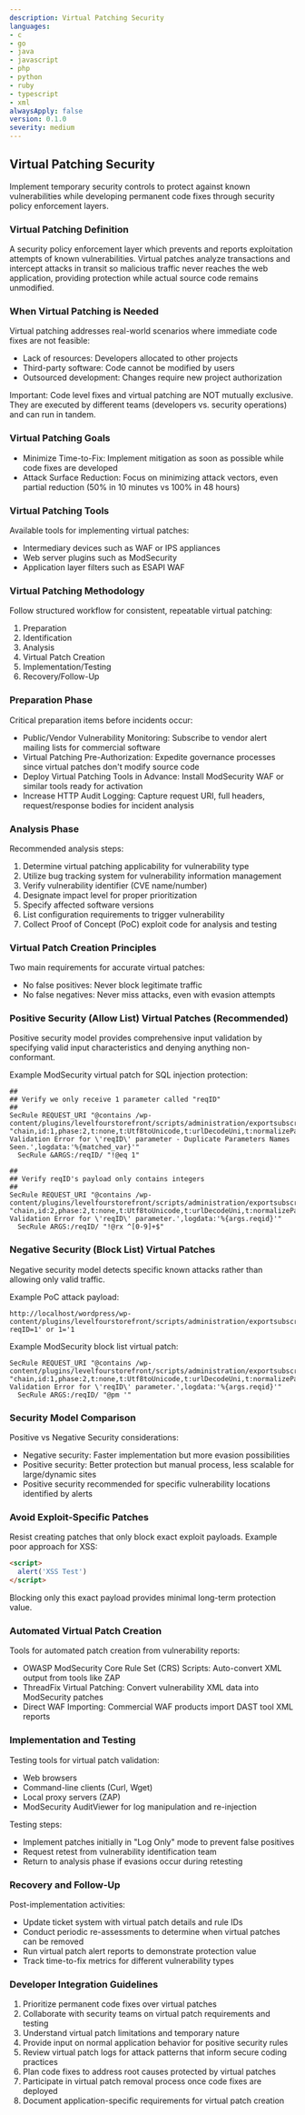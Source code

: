 ```yaml
---
description: Virtual Patching Security
languages:
- c
- go
- java
- javascript
- php
- python
- ruby
- typescript
- xml
alwaysApply: false
version: 0.1.0
severity: medium
---
```


## Virtual Patching Security

Implement temporary security controls to protect against known vulnerabilities while developing permanent code fixes through security policy enforcement layers.

### Virtual Patching Definition

A security policy enforcement layer which prevents and reports exploitation attempts of known vulnerabilities. Virtual patches analyze transactions and intercept attacks in transit so malicious traffic never reaches the web application, providing protection while actual source code remains unmodified.

### When Virtual Patching is Needed

Virtual patching addresses real-world scenarios where immediate code fixes are not feasible:

- Lack of resources: Developers allocated to other projects
- Third-party software: Code cannot be modified by users
- Outsourced development: Changes require new project authorization

Important: Code level fixes and virtual patching are NOT mutually exclusive. They are executed by different teams (developers vs. security operations) and can run in tandem.

### Virtual Patching Goals

- Minimize Time-to-Fix: Implement mitigation as soon as possible while code fixes are developed
- Attack Surface Reduction: Focus on minimizing attack vectors, even partial reduction (50% in 10 minutes vs 100% in 48 hours)

### Virtual Patching Tools

Available tools for implementing virtual patches:
- Intermediary devices such as WAF or IPS appliances
- Web server plugins such as ModSecurity
- Application layer filters such as ESAPI WAF

### Virtual Patching Methodology

Follow structured workflow for consistent, repeatable virtual patching:

1. Preparation
2. Identification  
3. Analysis
4. Virtual Patch Creation
5. Implementation/Testing
6. Recovery/Follow-Up

### Preparation Phase

Critical preparation items before incidents occur:

- Public/Vendor Vulnerability Monitoring: Subscribe to vendor alert mailing lists for commercial software
- Virtual Patching Pre-Authorization: Expedite governance processes since virtual patches don't modify source code
- Deploy Virtual Patching Tools in Advance: Install ModSecurity WAF or similar tools ready for activation
- Increase HTTP Audit Logging: Capture request URI, full headers, request/response bodies for incident analysis

### Analysis Phase

Recommended analysis steps:

1. Determine virtual patching applicability for vulnerability type
2. Utilize bug tracking system for vulnerability information management
3. Verify vulnerability identifier (CVE name/number)
4. Designate impact level for proper prioritization
5. Specify affected software versions
6. List configuration requirements to trigger vulnerability
7. Collect Proof of Concept (PoC) exploit code for analysis and testing

### Virtual Patch Creation Principles

Two main requirements for accurate virtual patches:
- No false positives: Never block legitimate traffic
- No false negatives: Never miss attacks, even with evasion attempts

### Positive Security (Allow List) Virtual Patches (Recommended)

Positive security model provides comprehensive input validation by specifying valid input characteristics and denying anything non-conformant.

Example ModSecurity virtual patch for SQL injection protection:

```text
##
## Verify we only receive 1 parameter called "reqID"
##
SecRule REQUEST_URI "@contains /wp-content/plugins/levelfourstorefront/scripts/administration/exportsubscribers.php" "chain,id:1,phase:2,t:none,t:Utf8toUnicode,t:urlDecodeUni,t:normalizePathWin,t:lowercase,block,msg:'Input Validation Error for \'reqID\' parameter - Duplicate Parameters Names Seen.',logdata:'%{matched_var}'"
  SecRule &ARGS:/reqID/ "!@eq 1"

##
## Verify reqID's payload only contains integers
##
SecRule REQUEST_URI "@contains /wp-content/plugins/levelfourstorefront/scripts/administration/exportsubscribers.php" "chain,id:2,phase:2,t:none,t:Utf8toUnicode,t:urlDecodeUni,t:normalizePathWin,t:lowercase,block,msg:'Input Validation Error for \'reqID\' parameter.',logdata:'%{args.reqid}'"
  SecRule ARGS:/reqID/ "!@rx ^[0-9]+$"
```

### Negative Security (Block List) Virtual Patches

Negative security model detects specific known attacks rather than allowing only valid traffic.

Example PoC attack payload:
```text
http://localhost/wordpress/wp-content/plugins/levelfourstorefront/scripts/administration/exportsubscribers.php?reqID=1' or 1='1
```

Example ModSecurity block list virtual patch:
```text
SecRule REQUEST_URI "@contains /wp-content/plugins/levelfourstorefront/scripts/administration/exportsubscribers.php" "chain,id:1,phase:2,t:none,t:Utf8toUnicode,t:urlDecodeUni,t:normalizePathWin,t:lowercase,block,msg:'Input Validation Error for \'reqID\' parameter.',logdata:'%{args.reqid}'"
  SecRule ARGS:/reqID/ "@pm '"
```

### Security Model Comparison

Positive vs Negative Security considerations:
- Negative security: Faster implementation but more evasion possibilities
- Positive security: Better protection but manual process, less scalable for large/dynamic sites
- Positive security recommended for specific vulnerability locations identified by alerts

### Avoid Exploit-Specific Patches

Resist creating patches that only block exact exploit payloads. Example poor approach for XSS:

```html
<script>
  alert('XSS Test')
</script>
```

Blocking only this exact payload provides minimal long-term protection value.

### Automated Virtual Patch Creation

Tools for automated patch creation from vulnerability reports:
- OWASP ModSecurity Core Rule Set (CRS) Scripts: Auto-convert XML output from tools like ZAP
- ThreadFix Virtual Patching: Convert vulnerability XML data into ModSecurity patches
- Direct WAF Importing: Commercial WAF products import DAST tool XML reports

### Implementation and Testing

Testing tools for virtual patch validation:
- Web browsers
- Command-line clients (Curl, Wget)
- Local proxy servers (ZAP)
- ModSecurity AuditViewer for log manipulation and re-injection

Testing steps:
- Implement patches initially in "Log Only" mode to prevent false positives
- Request retest from vulnerability identification team
- Return to analysis phase if evasions occur during retesting

### Recovery and Follow-Up

Post-implementation activities:
- Update ticket system with virtual patch details and rule IDs
- Conduct periodic re-assessments to determine when virtual patches can be removed
- Run virtual patch alert reports to demonstrate protection value
- Track time-to-fix metrics for different vulnerability types

### Developer Integration Guidelines

1. Prioritize permanent code fixes over virtual patches
2. Collaborate with security teams on virtual patch requirements and testing
3. Understand virtual patch limitations and temporary nature
4. Provide input on normal application behavior for positive security rules
5. Review virtual patch logs for attack patterns that inform secure coding practices
6. Plan code fixes to address root causes protected by virtual patches
7. Participate in virtual patch removal process once code fixes are deployed
8. Document application-specific requirements for virtual patch creation